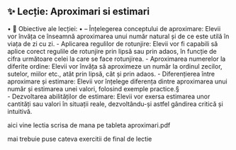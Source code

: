 ## ✨ Lecție: Aproximari si estimari

•	🎯 Obiective ale lecției:
•	– Înțelegerea conceptului de aproximare: Elevii vor învăța ce înseamnă aproximarea unui număr natural și de ce este utilă în viața de zi cu zi.
    - Aplicarea regulilor de rotunjire: Elevii vor fi capabili să aplice corect regulile de rotunjire prin lipsă sau prin adaos, în funcție de cifra următoare celei la care se face rotunjirea.
    - Aproximarea numerelor la diferite ordine: Elevii vor învăța să aproximeze un număr la ordinul zecilor, sutelor, miilor etc., atât prin lipsă, cât și prin adaos.
    - Diferențierea între aproximare și estimare: Elevii vor înțelege diferența dintre aproximarea unui număr și estimarea unei valori, folosind exemple practice.§   
    - Dezvoltarea abilităților de estimare: Elevii vor exersa estimarea unor cantități sau valori în situații reale, dezvoltându-și astfel gândirea critică și intuitivă.



aici vine lectia scrisa de mana pe tableta aproximari.pdf

mai trebuie puse cateva exercitii de final de lectie